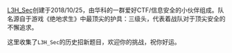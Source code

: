 [L3H_Sec](https://l3hsec.com/about-us/)创建于2018/10/25，由华科的一群爱好CTF/信息安全的小伙伴组成。队名源自于游戏《绝地求生》中最顶尖的护具：三级头，代表着战队对于顶尖安全的不懈追求。

这里收集了`L3H_Sec`的历史招新题目，欢迎你的挑战，祝你好运。
